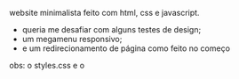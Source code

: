 website minimalista feito com html, css e javascript. 

- queria me desafiar com alguns testes de design;
- um megamenu responsivo;
- e um redirecionamento de página como feito no começo

obs: o styles.css e o 
